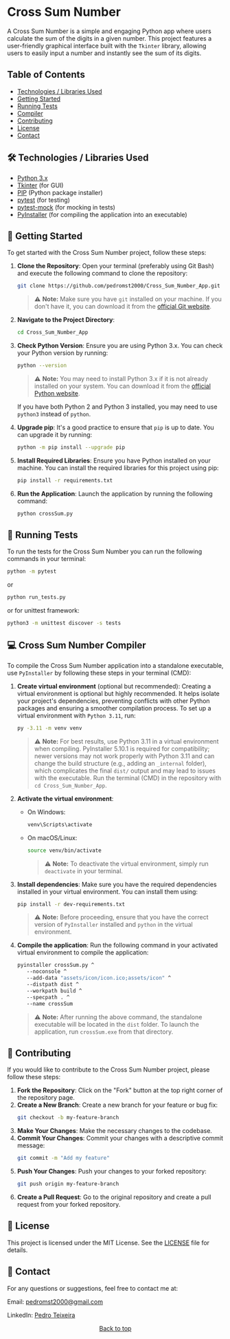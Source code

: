 # Cross Sum Number

A Cross Sum Number is a simple and engaging Python app where users calculate the sum of the digits in a given number. This project features a user-friendly graphical interface built with the `Tkinter` library, allowing users to easily input a number and instantly see the sum of its digits.

## Table of Contents

- [Technologies / Libraries Used](#hammer_and_wrench-technologies--libraries-used)
- [Getting Started](#rocket-getting-started)
- [Running Tests](#test_tube-running-tests)
- [Compiler](#computer-cross-sum-number-compiler)
- [Contributing](#handshake-contributing)
- [License](#page_facing_up-license)
- [Contact](#email-contact)

## :hammer_and_wrench: Technologies / Libraries Used

- [Python 3.x](https://www.python.org/)
- [Tkinter](https://docs.python.org/3/library/tkinter.html) (for GUI)
- [PIP](https://pip.pypa.io/en/stable/) (Python package installer)
- [pytest](https://docs.pytest.org/en/stable/) (for testing)
- [pytest-mock](https://github.com/pytest-dev/pytest-mock) (for mocking in tests)
- [PyInstaller](https://pyinstaller.readthedocs.io/en/stable/) (for compiling the application into an executable)

## :rocket: Getting Started

To get started with the Cross Sum Number project, follow these steps:

1. **Clone the Repository**:
   Open your terminal (preferably using Git Bash) and execute the following command to clone the repository:

   ```bash
   git clone https://github.com/pedromst2000/Cross_Sum_Number_App.git
   ```

   > ⚠️ **Note:** Make sure you have `git` installed on your machine. If you don't have it, you can download it from the [official Git website](https://git-scm.com/downloads).

2. **Navigate to the Project Directory**:

   ```bash
   cd Cross_Sum_Number_App
   ```

3. **Check Python Version**:
   Ensure you are using Python 3.x. You can check your Python version by running:

   ```bash
   python --version
   ```

   > ⚠️ **Note:** You may need to install Python 3.x if it is not already installed on your system. You can download it from the [official Python website](https://www.python.org/downloads/).

   If you have both Python 2 and Python 3 installed, you may need to use `python3` instead of `python`.

4. **Upgrade pip**:
   It's a good practice to ensure that `pip` is up to date. You can upgrade it by running:

   ```bash
   python -m pip install --upgrade pip
   ```

5. **Install Required Libraries**:
   Ensure you have Python installed on your machine. You can install the required libraries for this project using pip:

   ```bash
   pip install -r requirements.txt
   ```

6. **Run the Application**:
   Launch the application by running the following command:

   ```bash
   python crossSum.py
   ```

## :test_tube: Running Tests

To run the tests for the Cross Sum Number you can run the following commands in your terminal:

```bash
python -m pytest
```

or

```bash
python run_tests.py
```

or for unittest framework:

```bash
python3 -m unittest discover -s tests
```

## :computer: Cross Sum Number Compiler

To compile the Cross Sum Number application into a standalone executable, use `PyInstaller` by following these steps in your terminal (CMD):

1. **Create virtual environment** (optional but recommended):
   Creating a virtual environment is optional but highly recommended. It helps isolate your project's dependencies, preventing conflicts with other Python packages and ensuring a smoother compilation process. To set up a virtual environment with `Python 3.11`, run:

   ```bash
   py -3.11 -m venv venv
   ```

   > ⚠️ **Note:** For best results, use Python 3.11 in a virtual environment when compiling. PyInstaller 5.10.1 is required for compatibility; newer versions may not work properly with Python 3.11 and can change the build structure (e.g., adding an `_internal` folder), which complicates the final `dist/` output and may lead to issues with the executable. Run the terminal (CMD) in the repository with `cd Cross_Sum_Number_App`.

2. **Activate the virtual environment**:

   - On Windows:
     ```bash
     venv\Scripts\activate
     ```
   - On macOS/Linux:
     ```bash
     source venv/bin/activate
     ```

     > ⚠️ **Note:** To deactivate the virtual environment, simply run `deactivate` in your terminal.

3. **Install dependencies**:
   Make sure you have the required dependencies installed in your virtual environment. You can install them using:

   ```bash
   pip install -r dev-requirements.txt
   ```

   > ⚠️ **Note:** Before proceeding, ensure that you have the correct version of `PyInstaller` installed and `python` in the virtual environment.

4. **Compile the application**:
   Run the following command in your activated virtual environment to compile the application:

   ```bash
   pyinstaller crossSum.py ^
      --noconsole ^
      --add-data "assets/icon/icon.ico;assets/icon" ^
      --distpath dist ^
      --workpath build ^
      --specpath . ^
      --name crossSum
   ```

   > ⚠️ **Note:** After running the above command, the standalone executable will be located in the `dist` folder. To launch the application, run `crossSum.exe` from that directory.

## :handshake: Contributing

If you would like to contribute to the Cross Sum Number project, please follow these steps:

1. **Fork the Repository**: Click on the "Fork" button at the top right corner of the repository page.
2. **Create a New Branch**: Create a new branch for your feature or bug fix:
   ```bash
   git checkout -b my-feature-branch
   ```
3. **Make Your Changes**: Make the necessary changes to the codebase.
4. **Commit Your Changes**: Commit your changes with a descriptive commit message:
   ```bash
   git commit -m "Add my feature"
   ```
5. **Push Your Changes**: Push your changes to your forked repository:
   ```bash
   git push origin my-feature-branch
   ```
6. **Create a Pull Request**: Go to the original repository and create a pull request from your forked repository.

## :page_facing_up: License

This project is licensed under the MIT License. See the [LICENSE](LICENSE) file for details.

## :email: Contact

For any questions or suggestions, feel free to contact me at:

Email: [pedromst2000@gmail.com](mailto:pedromst2000@gmail.com)

LinkedIn: [Pedro Teixeira](https://www.linkedin.com/in/pedromst2000)

<p align="center">
 <a href="#top">Back to top</a>
</p>

